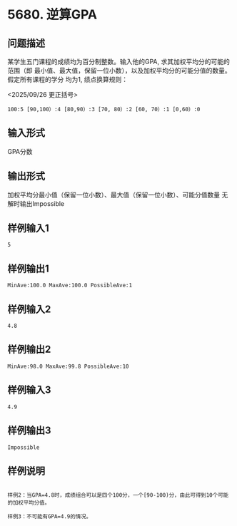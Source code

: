 # 5680. 逆算GPA

## 问题描述

某学生五门课程的成绩均为百分制整数。输入他的GPA, 求其加权平均分的可能的范围（即
最小值、最大值，保留一位小数），以及加权平均分的可能分值的数量。假定所有课程的学分
均为1, 绩点换算规则：

<2025/09/26 更正括号>

```
100:5 [90,100）:4 [80,90）:3 [70, 80）:2 [60, 70）:1 [0,60）:0

```

## 输入形式

GPA分数

## 输出形式

加权平均分最小值（保留一位小数）、最大值（保留一位小数）、可能分值数量
无解时输出Impossible

## 样例输入1

```plain
5
```

## 样例输出1

```plain
MinAve:100.0 MaxAve:100.0 PossibleAve:1
```
## 样例输入2

```plain
4.8
```

## 样例输出2

```plain
MinAve:98.0 MaxAve:99.8 PossibleAve:10
```

## 样例输入3

```plain
4.9
```

## 样例输出3

```plain
Impossible
```

## 样例说明
```

样例2：当GPA=4.8时，成绩组合可以是四个100分，一个[90-100)分，由此可得到10个可能的加权平均分值。

样例3：不可能有GPA=4.9的情况。

```
